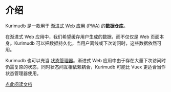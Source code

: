 # 介绍

Kurimudb 是一款用于 [渐进式 Web 应用 (PWA)](https://developer.mozilla.org/docs/Web/Progressive_web_apps) 的**数据仓库**。

在渐进式 Web 应用中，我们希望缓存用户生成的数据，而不仅仅是 Web 页面本身。Kurimudb 可以把数据持久化，当用户离线或下次访问时，这些数据依然可用。

Kurimudb 也可以充当 [状态管理器](/state/)。渐进式 Web 应用中由于存在大量下次访问时仍需复原的状态，同时状态间互相依赖耦合，Kurimudb 可能比 Vuex 更适合当作状态管理器使用。

[点此阅读文档](https://akirarika.github.io/kurimudb/)